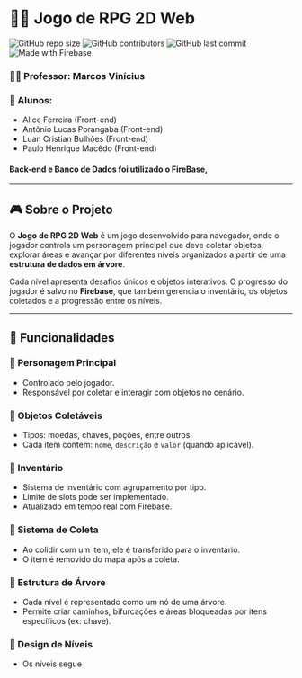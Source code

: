# 🧙‍♂️ Jogo de RPG 2D Web

![GitHub repo size](https://img.shields.io/github/repo-size/username/repositorio)
![GitHub contributors](https://img.shields.io/github/contributors/username/repositorio)
![GitHub last commit](https://img.shields.io/github/last-commit/username/repositorio)
![Made with Firebase](https://img.shields.io/badge/Made%20with-Firebase-orange)

### 👨‍🏫 Professor: Marcos Vinícius  

### 👥 Alunos:
- Alice Ferreira (Front-end)
- Antônio Lucas Porangaba (Front-end)
- Luan Cristian Bulhões (Front-end)
- Paulo Henrique Macêdo (Front-end)

#### Back-end e Banco de Dados foi utilizado o FireBase,

---

## 🎮 Sobre o Projeto

O **Jogo de RPG 2D Web** é um jogo desenvolvido para navegador, onde o jogador controla um personagem principal que deve coletar objetos, explorar áreas e avançar por diferentes níveis organizados a partir de uma **estrutura de dados em árvore**.

Cada nível apresenta desafios únicos e objetos interativos. O progresso do jogador é salvo no **Firebase**, que também gerencia o inventário, os objetos coletados e a progressão entre os níveis.

---

## 🧩 Funcionalidades

### 🔹 Personagem Principal
- Controlado pelo jogador.
- Responsável por coletar e interagir com objetos no cenário.

### 🔹 Objetos Coletáveis
- Tipos: moedas, chaves, poções, entre outros.
- Cada item contém: `nome`, `descrição` e `valor` (quando aplicável).

### 🔹 Inventário
- Sistema de inventário com agrupamento por tipo.
- Limite de slots pode ser implementado.
- Atualizado em tempo real com Firebase.

### 🔹 Sistema de Coleta
- Ao colidir com um item, ele é transferido para o inventário.
- O item é removido do mapa após a coleta.

### 🔹 Estrutura de Árvore
- Cada nível é representado como um nó de uma árvore.
- Permite criar caminhos, bifurcações e áreas bloqueadas por itens específicos (ex: chave).

### 🔹 Design de Níveis
- Os níveis segue
